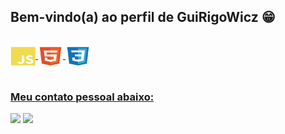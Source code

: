 ## Bem-vindo(a) ao perfil de GuiRigoWicz 😁

 <div>
   <a href="https://github.com/GuiRigoWicz ">
    
</div>
    
<div style="display: inline_block"><br>
  <img align="center" alt="Js" height="30" width="40" src="https://raw.githubusercontent.com/devicons/devicon/master/icons/javascript/javascript-plain.svg">
  <img align="center" alt="HTML" height="30" width="40" src="https://raw.githubusercontent.com/devicons/devicon/master/icons/html5/html5-original.svg">
  <img align="center" alt="CSS" height="30" width="40" src="https://raw.githubusercontent.com/devicons/devicon/master/icons/css3/css3-original.svg">
</div>
 
<br>
 
### Meu contato pessoal abaixo:
 
<div> 
  <a href="https://instagram.com/guirigowicz" target="_blank"><img src="https://img.shields.io/badge/-Instagram-%23E4405F?style=for-the-badge&logo=instagram&logoColor=white" target="_blank"></a>
<a href="https://www.linkedin.com/in/guilherme-rigobeli-333978341/" target="_blank"><img src="https://img.shields.io/badge/-LinkedIn-%230077B5?style=for-the-badge&logo=linkedin&logoColor=white" target="_blank"></a>
